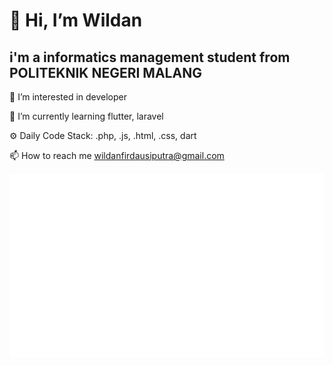 # 👋 Hi, I’m Wildan 

## i'm a informatics management student from POLITEKNIK NEGERI MALANG
👀 I’m interested in developer

🌱 I’m currently learning flutter, laravel

⚙️ Daily Code Stack: .php, .js, .html, .css, dart

📫 How to reach me wildanfirdausiputra@gmail.com

<!---
WildanFp/WildanFp is a ✨ special ✨ repository because its `README.md` (this file) appears on your GitHub profile.
You can click the Preview link to take a look at your changes.
--->
![](https://github.com/WildanFp/github-stats-1/blob/master/generated/languages.svg)
